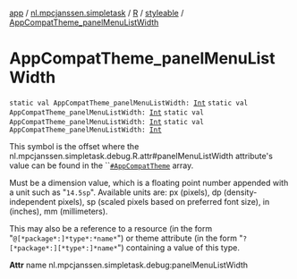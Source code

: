 [app](../../../index.md) / [nl.mpcjanssen.simpletask](../../index.md) / [R](../index.md) / [styleable](index.md) / [AppCompatTheme_panelMenuListWidth](.)

# AppCompatTheme_panelMenuListWidth

`static val AppCompatTheme_panelMenuListWidth: `[`Int`](https://kotlinlang.org/api/latest/jvm/stdlib/kotlin/-int/index.html)
`static val AppCompatTheme_panelMenuListWidth: `[`Int`](https://kotlinlang.org/api/latest/jvm/stdlib/kotlin/-int/index.html)
`static val AppCompatTheme_panelMenuListWidth: `[`Int`](https://kotlinlang.org/api/latest/jvm/stdlib/kotlin/-int/index.html)
`static val AppCompatTheme_panelMenuListWidth: `[`Int`](https://kotlinlang.org/api/latest/jvm/stdlib/kotlin/-int/index.html)

This symbol is the offset where the nl.mpcjanssen.simpletask.debug.R.attr#panelMenuListWidth attribute's value can be found in the ``[`#AppCompatTheme`](-app-compat-theme.md) array.

Must be a dimension value, which is a floating point number appended with a unit such as "`14.5sp`". Available units are: px (pixels), dp (density-independent pixels), sp (scaled pixels based on preferred font size), in (inches), mm (millimeters).

This may also be a reference to a resource (in the form "`@[*package*:]*type*:*name*`") or theme attribute (in the form "`?[*package*:][*type*:]*name*`") containing a value of this type.

**Attr**
name nl.mpcjanssen.simpletask.debug:panelMenuListWidth

